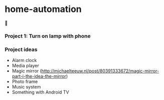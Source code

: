 # home-automation
:house_with_garden:

### Project 1: Turn on lamp with phone
### Project ideas
* Alarm clock
* Media player
* Magic mirror (http://michaelteeuw.nl/post/80391333672/magic-mirror-part-i-the-idea-the-mirror)
* Photo frame
* Music system
* Something with Android TV
